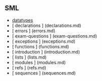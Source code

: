 ## SML

* [datatypes](datatypes.md)
* [ declarations ] (declarations.md)
* [ errors ] (errors.md)
* [ exam-questions ] (exam-questions.md)
* [ exceptions ] (exceptions.md)
* [ functions ] (functions.md)
* [ introduction ] (introduction.md)
* [ lists ] (lists.md)
* [ modules ] (modules.md)
* [ refs ] (refs.md)
* [ sequences ] (sequences.md)
